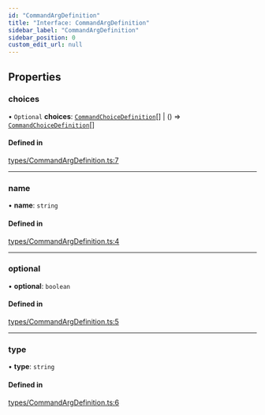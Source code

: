 ```yaml
---
id: "CommandArgDefinition"
title: "Interface: CommandArgDefinition"
sidebar_label: "CommandArgDefinition"
sidebar_position: 0
custom_edit_url: null
---
```


## Properties

### choices

• `Optional` **choices**: [`CommandChoiceDefinition`](CommandChoiceDefinition.md)[] \| () => [`CommandChoiceDefinition`](CommandChoiceDefinition.md)[]

#### Defined in

[types/CommandArgDefinition.ts:7](https://github.com/ZumitoTeam/zumito-framework/blob/4711543/src/types/CommandArgDefinition.ts#L7)

___

### name

• **name**: `string`

#### Defined in

[types/CommandArgDefinition.ts:4](https://github.com/ZumitoTeam/zumito-framework/blob/4711543/src/types/CommandArgDefinition.ts#L4)

___

### optional

• **optional**: `boolean`

#### Defined in

[types/CommandArgDefinition.ts:5](https://github.com/ZumitoTeam/zumito-framework/blob/4711543/src/types/CommandArgDefinition.ts#L5)

___

### type

• **type**: `string`

#### Defined in

[types/CommandArgDefinition.ts:6](https://github.com/ZumitoTeam/zumito-framework/blob/4711543/src/types/CommandArgDefinition.ts#L6)
